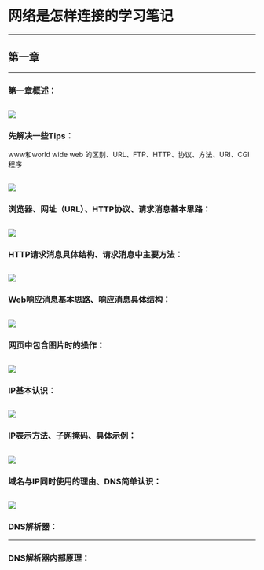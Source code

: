 # 网络是怎样连接的学习笔记
---
## 第一章
---
### 第一章概述：

![](https://github.com/wnz27/Computer-Science/blob/master/How%20Networks%20Work-s%20note/web1.jpeg)
---
### 先解决一些Tips：
www和world wide web 的区别、URL、FTP、HTTP、协议、方法、URI、CGI程序

![](https://github.com/wnz27/Computer-Science/blob/master/How%20Networks%20Work-s%20note/web2.jpeg)
---
### 浏览器、网址（URL）、HTTP协议、请求消息基本思路：

![](https://github.com/wnz27/Computer-Science/blob/master/How%20Networks%20Work-s%20note/3.jpeg)
---
### HTTP请求消息具体结构、请求消息中主要方法：

![](https://github.com/wnz27/Computer-Science/blob/master/How%20Networks%20Work-s%20note/4.jpeg)
---
### Web响应消息基本思路、响应消息具体结构：

![](https://github.com/wnz27/Computer-Science/blob/master/How%20Networks%20Work-s%20note/5.jpeg)
---
### 网页中包含图片时的操作：

![](https://github.com/wnz27/Computer-Science/blob/master/How%20Networks%20Work-s%20note/6.jpeg)
---
### IP基本认识：

![](https://github.com/wnz27/Computer-Science/blob/master/How%20Networks%20Work-s%20note/7.jpeg)
---
### IP表示方法、子网掩码、具体示例：

![](https://github.com/wnz27/Computer-Science/blob/master/How%20Networks%20Work-s%20note/8.jpeg)
---
### 域名与IP同时使用的理由、DNS简单认识：

![](https://github.com/wnz27/Computer-Science/blob/master/How%20Networks%20Work-s%20note/9.jpeg)
---
### DNS解析器：


---
### DNS解析器内部原理：










